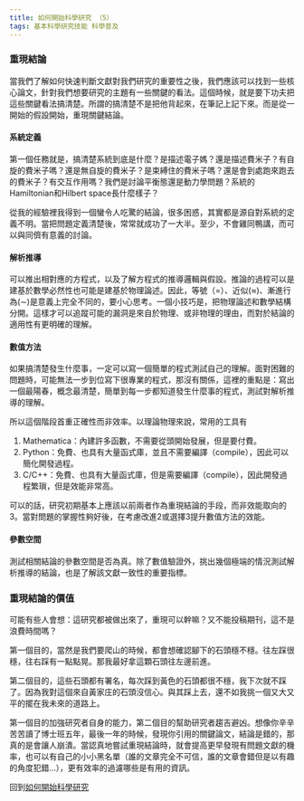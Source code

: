 ```yaml
---
title: 如何開始科學研究 （5）
tags: 基本科學研究技能 科學普及
---
```


### 重現結論

當我們了解如何快速判斷文獻對我們研究的重要性之後，我們應該可以找到一些核心論文，針對我們想要研究的主題有一些關鍵的看法。這個時候，就是要下功夫把這些關鍵看法搞清楚。所謂的搞清楚不是把他背起來，在筆記上記下來。而是從一開始的假設開始，重現關鍵結論。

#### 系統定義

第一個任務就是，搞清楚系統到底是什麼？是描述電子媽？還是描述費米子？有自旋的費米子嗎？還是無自旋的費米子？是束縛住的費米子嗎？還是會到處跑來跑去的費米子？有交互作用嗎？我們是討論平衡態還是動力學問題？系統的Hamiltonian和Hilbert space長什麼樣子？

從我的經驗裡我得到一個蠻令人吃驚的結論，很多困惑，其實都是源自對系統的定義不明。當把問題定義清楚後，常常就成功了一大半。至少，不會雞同鴨講，而可以與同儕有意義的討論。

#### 解析推導

可以推出相對應的方程式，以及了解方程式的推導邏輯與假設。推論的過程可以是建基於數學必然性也可能是建基於物理論述。因此，等號（$=$）、近似($\approx$)、漸進行為($\sim$)是意義上完全不同的，要小心思考。一個小技巧是，把物理論述和數學結構分開。這樣才可以追蹤可能的漏洞是來自於物理、或非物理的理由，而對於結論的適用性有更明確的理解。

#### 數值方法

如果搞清楚發生什麼事，一定可以寫一個簡單的程式測試自己的理解。面對困難的問題時，可能無法一步到位寫下很專業的程式，那沒有關係，這裡的重點是：寫出一個最陽春，概念最清楚，簡單到每一步都知道發生什麼事的程式，測試對解析推導的理解。

所以這個階段首重正確性而非效率。以理論物理來說，常用的工具有

1. Mathematica：內建許多函數，不需要從頭開始發展，但是要付費。
2. Python：免費、也具有大量函式庫，並且不需要編譯（compile），因此可以簡化開發過程。
3. C/C++：免費、也具有大量函式庫，但是需要編譯（compile），因此開發過程繁瑣，但是效能非常高。

可以的話，研究初期基本上應該以前兩者作為重現結論的手段，而非效能取向的3。當對問題的掌握性夠好後，在考慮改進2或選擇3提升數值方法的效能。

#### 參數空間

測試相關結論的參數空間是否為真。除了數值驗證外，挑出幾個極端的情況測試解析推導的結論，也是了解該文獻一致性的重要指標。

### 重現結論的價值

可能有些人會想：這研究都被做出來了，重現可以幹嘛？又不能投稿期刊，這不是浪費時間嗎？

第一個目的，當然是我們要爬山的時候，都會想確認腳下的石頭穩不穩。往左踩很穩，往右踩有一點點晃。那我最好拿這顆石頭往左邊前進。

第二個目的，這些石頭都有署名，每次踩到黃色的石頭都很不穩，我下次就不踩了。因為我對這個來自黃家庄的石頭沒信心。與其踩上去，還不如我挑一個又大又平的擺在我未來的道路上。


第一個目的加強研究者自身的能力，第二個目的幫助研究者趨吉避凶。想像你辛辛苦苦讀了博士班五年，最後一年的時候，發現你引用的關鍵論文，結論是錯的，那真的是會讓人崩潰。當認真地嘗試重現結論時，就會提高更早發現有問題文獻的機率，也可以有自己的小小黑名單（誰的文章完全不可信，誰的文章會錯但是以有趣的角度犯錯...），更有效率的過濾哪些是有用的資訊。

回到[如何開始科學研究](../../../2022/07/21/how_to_do_research_1.html)

